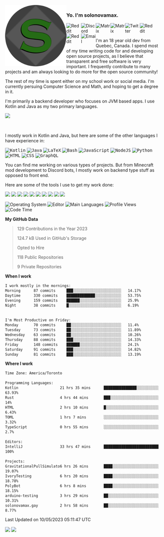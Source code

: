 <img align="left" alt="Avatar" width="200px" src="https://raw.githubusercontent.com/solonovamax/solonovamax/main/solonovamax-circle.png" />

### Yo. I'm solonovamax.

<a href="https://gitlab.com/solonovamax">
    <img align="left" alt="Reddit" width="48px" src="https://img.icons8.com/color/2x/gitlab.png">
</a>

<a href="https://discord.solonovamax.gay">
    <img align="left" alt="Discord" width="48px" src="https://img.icons8.com/color/2x/discord-logo.png">
</a>

<a href="https://matrix.to/#/@solonovamax:matrix.org?#gh-light-mode-only">
    <img align="left" alt="Matrix" width="48px" src="https://img.icons8.com/000000/material/2x/matrix-logo.png">
</a>
<a href="https://matrix.to/#/@solonovamax:matrix.org?#gh-dark-mode-only">
    <img align="left" alt="Matrix" width="48px" src="https://img.icons8.com/FFFFFF/material/2x/matrix-logo.png">
</a>

<a href="https://twitter.com/solonovamax">
    <img align="left" alt="Twitter" width="48px" src="https://img.icons8.com/color/2x/twitter.png">
</a>

<!-- <a href="https://twitch.tv/solonovamax">
    <img align="left" alt="Twitch" width="48px" src="https://img.icons8.com/color/2x/twitch.png">
</a> -->

<a href="https://reddit.com/u/solonovamax">
    <img align="left" alt="Reddit" width="48px" src="https://img.icons8.com/color/2x/reddit.png">
</a>

<a href="https://www.youtube.com/channel/UCTxCeyGu41WfEBT8mXpjHMA">
    <img align="left" alt="Reddit" width="48px" src="https://img.icons8.com/color/2x/youtube.png">
</a>

<a href="mailto:solonovamax@12oclockpoint.com">
    <img align="left" alt="Email" width="48px" src="https://img.icons8.com/fluency/2x/mail.png">
</a>

<!-- <a href="https://open.spotify.com/user/solonovamax">
    <img align="left" alt="Spotify" width="48px" src="https://img.icons8.com/color/2x/spotify.png">
</a> -->

<br/>
<br/>

I'm an 18 year old dev from Quebec, Canada.
I spend most of my time writing code for and developing open source projects, as I believe that transparent and free software is very important.
I frequently contribute to many projects and am always looking to do more for the open source community!

The rest of my time is spent either on my school work or social media. I'm currently persuing Computer Science and Math, and hoping to get a degree in it.

I'm primarily a backend developer who focuses on JVM based apps. I use Kotlin and Java as my two primary languages.


<a href="https://github.com/ryo-ma/github-profile-trophy"><img src="https://github-profile-trophy.vercel.app/?username=solonovamax&margin-w=15&row=1"/></a> 

<br/>

I mostly work in Kotlin and Java, but here are some of the other languages I have experience in:

<kbd><img height="32" alt="Kotlin" src="https://img.icons8.com/color/1x/kotlin.png"></kbd>
<kbd><img height="32" alt="Java" src="https://img.icons8.com/color/1x/java-coffee-cup-logo.png"></kbd>
<kbd><img height="32" alt="LaTeX" src="https://img.icons8.com/color/1x/latex.png"></kbd>
<kbd><img height="32" alt="Bash" src="https://img.icons8.com/color/1x/console.png"></kbd>
<kbd><img height="32" alt="JavaScript" src="https://img.icons8.com/color/1x/javascript.png"></kbd>
<kbd><img height="32" alt="NodeJS" src="https://img.icons8.com/color/1x/nodejs.png"></kbd>
<kbd><img height="32" alt="Python" src="https://img.icons8.com/color/1x/python.png"></kbd>
<kbd><img height="32" alt="HTML" src="https://img.icons8.com/color/1x/html-5.png"></kbd>
<kbd><img height="32" alt="CSS" src="https://img.icons8.com/color/1x/css3.png"></kbd>
<kbd><img height="32" alt="GraphQL" src="https://img.icons8.com/color/1x/graphql.png"></kbd>

You can find me working on various types of projects.
But from Minecraft mod development to Discord bots, I mostly work on backend type stuff as opposed to front end.

Here are some of the tools I use to get my work done:

<kbd><img height="32" src="https://img.icons8.com/color/2x/intellij-idea.png"></kbd>
<kbd><img height="32" src="https://img.icons8.com/color/2x/linux.png"></kbd>
<kbd><img height="32" src="https://img.icons8.com/fluent/2x/console.png"></kbd>
<kbd><img height="32" src="https://img.icons8.com/color/2x/open-source.png"></kbd>
<kbd><img height="32" src="https://img.icons8.com/color/2x/git.png"></kbd>
<kbd><img height="32" src="https://img.icons8.com/color/2x/docker.png"></kbd>
<kbd><img height="32" src="https://img.icons8.com/color/2x/mongodb.png"></kbd>
<kbd><img height="32" src="https://img.icons8.com/color/2x/nginx.png"></kbd>
<a href="?#gh-light-mode-only"><kbd><img height="32" src="https://img.icons8.com/metro/2x/mysql.png"></kbd></a>
<a href="?#gh-dark-mode-only"><kbd><img height="32" src="https://img.icons8.com/FFFFFF/metro/2x/mysql.png"></kbd></a>

![Operating System](https://img.shields.io/badge/OS-Arch%20Linux-informational?style=for-the-badge&logo=Arch%20Linux&logoColor=white&color=007ec6)
![Editor](https://img.shields.io/badge/Editor-IntelliJ%20Idea-informational?style=for-the-badge&logo=IntelliJ%20Idea&logoColor=white&color=007ec6)
![Main Languages](https://img.shields.io/badge/Main%20Languages-Java%20%26%20Kotlin-informational?style=for-the-badge&logo=Java&logoColor=white&color=007ec6)
![Profile Views](https://komarev.com/ghpvc/?username=solonovamax&color=blue&style=for-the-badge)
![Code Time](https://img.shields.io/endpoint?url=https://wakapi.dev/api/compat/shields/v1/solonovamax/interval:all_time&label=Code%20Time&style=for-the-badge&color=blue)

<!--START_SECTION:waka-->
**My GitHub Data**

> 129 Contributions in the Year 2023
> 
> 124.7 kB Used in GitHub's Storage
> 
> Opted to Hire
> 
> 118 Public Repositories
> 
> 9 Private Repositories
> 
**When I work** 

```text
I work mostly in the mornings: 
Morning      87 commits     ███░░░░░░░░░░░░░░░░░░░░░░   14.17% 
Daytime      330 commits    █████████████░░░░░░░░░░░░   53.75% 
Evening      159 commits    ██████░░░░░░░░░░░░░░░░░░░   25.9% 
Night        38 commits     █░░░░░░░░░░░░░░░░░░░░░░░░   6.19%


I'm Most Productive on Friday: 
Monday       70 commits     ██░░░░░░░░░░░░░░░░░░░░░░░   11.4% 
Tuesday      73 commits     ██░░░░░░░░░░░░░░░░░░░░░░░   11.89% 
Wednesday    63 commits     ██░░░░░░░░░░░░░░░░░░░░░░░   10.26% 
Thursday     88 commits     ███░░░░░░░░░░░░░░░░░░░░░░   14.33% 
Friday       148 commits    ██████░░░░░░░░░░░░░░░░░░░   24.1% 
Saturday     91 commits     ███░░░░░░░░░░░░░░░░░░░░░░   14.82% 
Sunday       81 commits     ███░░░░░░░░░░░░░░░░░░░░░░   13.19%

```


**Where I work** 

```text
Time Zone: America/Toronto

Programming Languages: 
Kotlin                   21 hrs 35 mins      ███████████████░░░░░░░░░░   63.93% 
Rust                     4 hrs 44 mins       ███░░░░░░░░░░░░░░░░░░░░░░   14% 
HTML                     2 hrs 10 mins       █░░░░░░░░░░░░░░░░░░░░░░░░   6.43% 
TOML                     1 hrs 7 mins        ░░░░░░░░░░░░░░░░░░░░░░░░░   3.32% 
TypeScript               0 hrs 55 mins       ░░░░░░░░░░░░░░░░░░░░░░░░░   2.7%

Editors: 
IntelliJ                 33 hrs 47 mins      █████████████████████████   100%

Projects: 
GravitationalPullSimulato6 hrs 26 mins       ████░░░░░░░░░░░░░░░░░░░░░   19.07% 
IvoryTesting             6 hrs 20 mins       ████░░░░░░░░░░░░░░░░░░░░░   18.78% 
PolyBot                  6 hrs 8 mins        ████░░░░░░░░░░░░░░░░░░░░░   18.15% 
arduino-testing          3 hrs 29 mins       ██░░░░░░░░░░░░░░░░░░░░░░░   10.31% 
solonovamax.gay          2 hrs 58 mins       ██░░░░░░░░░░░░░░░░░░░░░░░   8.77%

```


 Last Updated on 10/05/2023 05:11:47 UTC
<!--END_SECTION:waka-->

<div style="white-space:nowrap;width:100%;position: relative;display: inline-block">
<img align="center" src="https://github-readme-stats.vercel.app/api?username=solonovamax&custom_title=solonovamax%27s%20Github%20Stats&langs_count=5&include_all_commits=true&count_private=true&show_icons=true&theme=github_dark"/>
<img align="center" src="https://github-readme-stats.vercel.app/api/wakatime?api_domain=wakapi.dev&username=solonovamax&range=last_30_days&custom_title=solonovamax%27s+Primary+Languages+%28Last+Month%29&langs_count=10&show_icons=true&theme=github_dark"/>
</div>

